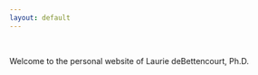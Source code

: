 ```yaml
---
layout: default
---
```


<br>

Welcome to the personal website of Laurie deBettencourt, Ph.D.

<br>
<br>

